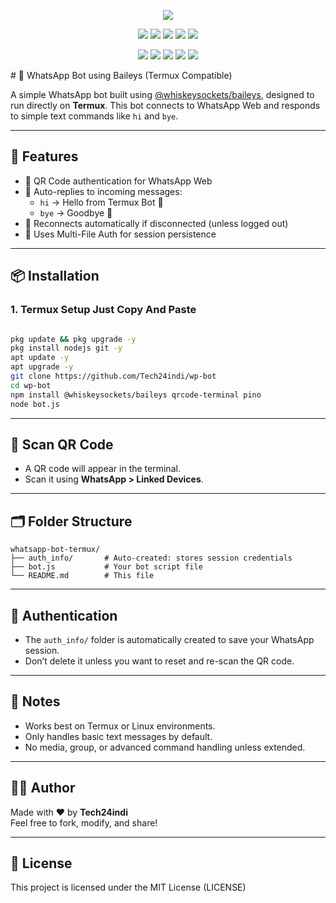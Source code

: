 <p align="center">
  <img src=".github/misc/logo.png">
</p>

<p align="center">
  <img src="https://img.shields.io/badge/Version-2.3.5-green?style=for-the-badge">
  <img src="https://img.shields.io/github/license/Tech24indi/zc?style=for-the-badge">
  <img src="https://img.shields.io/github/stars/Tech24indi/zc?style=for-the-badge">
  <img src="https://img.shields.io/github/issues/Tech24indi/zc?color=red&style=for-the-badge">
  <img src="https://img.shields.io/github/forks/Tech24indi/zc?color=teal&style=for-the-badge">
</p>

<p align="center">
  <img src="https://img.shields.io/badge/Author-Tech24indi-blue?style=flat-square">
  <img src="https://img.shields.io/badge/Open%20Source-Yes-darkgreen?style=flat-square">
  <img src="https://img.shields.io/badge/Maintained%3F-Yes-lightblue?style=flat-square">
  <img src="https://img.shields.io/badge/Written%20In-Bash-darkcyan?style=flat-square">
  <img src="https://hits.seeyoufarm.com/api/count/incr/badge.svg?url=https%3A%2F%2Fgithub.com%2FTech24indi%2Fzc&title=Visitors&edge_flat=false"/></a>
</p>
# 🤖 WhatsApp Bot using Baileys (Termux Compatible)

A simple WhatsApp bot built using [@whiskeysockets/baileys](https://github.com/WhiskeySockets/Baileys), designed to run directly on **Termux**. This bot connects to WhatsApp Web and responds to simple text commands like `hi` and `bye`.

---

## 📱 Features

- 📲 QR Code authentication for WhatsApp Web
- 💬 Auto-replies to incoming messages:
  - `hi` → Hello from Termux Bot 🤖
  - `bye` → Goodbye 👋
- 🔁 Reconnects automatically if disconnected (unless logged out)
- 🧠 Uses Multi-File Auth for session persistence

---

## 📦 Installation

### 1. Termux Setup Just Copy And Paste 

```bash

pkg update && pkg upgrade -y
pkg install nodejs git -y
apt update -y
apt upgrade -y
git clone https://github.com/Tech24indi/wp-bot
cd wp-bot
npm install @whiskeysockets/baileys qrcode-terminal pino
node bot.js
```

---

## 🚀 Scan QR Code 


- A QR code will appear in the terminal.
- Scan it using **WhatsApp > Linked Devices**.

---

## 🗂 Folder Structure

```
whatsapp-bot-termux/
├── auth_info/       # Auto-created: stores session credentials
├── bot.js           # Your bot script file
└── README.md        # This file
```

---

## 🔐 Authentication

- The `auth_info/` folder is automatically created to save your WhatsApp session.
- Don’t delete it unless you want to reset and re-scan the QR code.

---

## 📌 Notes

- Works best on Termux or Linux environments.
- Only handles basic text messages by default.
- No media, group, or advanced command handling unless extended.

---

## 🧑‍💻 Author

Made with ❤️ by **Tech24indi**  
Feel free to fork, modify, and share!

---

## 📄 License

This project is licensed under the MIT License (LICENSE)
